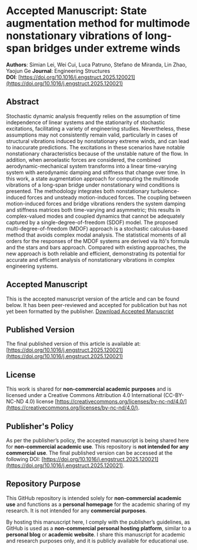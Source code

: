 # Accepted Manuscript: State augmentation method for multimode nonstationary vibrations of long-span bridges under extreme winds

**Authors**: Simian Lei, Wei Cui, Luca Patruno, Stefano de Miranda, Lin Zhao, Yaojun Ge 
**Journal**: Engineering Structures  
**DOI**: [https://doi.org/10.1016/j.engstruct.2025.120021](https://doi.org/10.1016/j.engstruct.2025.120021)

## Abstract
Stochastic dynamic analysis frequently relies on the assumption of time independence of linear systems and the stationarity of stochastic excitations, facilitating a variety of engineering studies. Nevertheless, these assumptions may not consistently remain valid, particularly in cases of structural vibrations induced by nonstationary extreme winds, and can lead to inaccurate predictions. The excitations in these scenarios have notable nonstationary characteristics because of the unstable nature of the flow. In addition, when aeroelastic forces are considered, the combined aerodynamic-mechanical system transforms into a linear time-varying system with aerodynamic damping and stiffness that change over time. In this work, a state augmentation approach for computing the multimode vibrations of a long-span bridge under nonstationary wind conditions is presented. The methodology integrates both nonstationary turbulence-induced forces and unsteady motion-induced forces. The coupling between motion-induced forces and bridge vibrations renders the system damping and stiffness matrices both time-varying and asymmetric; this results in complex-valued modes and coupled dynamics that cannot be adequately captured by a single-degree-of-freedom (SDOF) model. The proposed multi-degree-of-freedom (MDOF) approach is a stochastic calculus-based method that avoids complex modal analysis. The statistical moments of all orders for the responses of the MDOF systems are derived via Itô's formula and the stars and bars approach. Compared with existing approaches, the new approach is both reliable and efficient, demonstrating its potential for accurate and efficient analysis of nonstationary vibrations in complex engineering systems.


## Accepted Manuscript
This is the accepted manuscript version of the article and can be found below. It has been peer-reviewed and accepted for publication but has not yet been formatted by the publisher.
[Download Accepted Manuscript](2025-ES-120021-AAM.pdf)

## Published Version
The final published version of this article is available at:
[https://doi.org/10.1016/j.engstruct.2025.120021](https://doi.org/10.1016/j.engstruct.2025.120021)

## License
This work is shared for **non-commercial academic purposes** and is licensed under a Creative Commons Attribution 4.0 International (CC-BY-NC-ND 4.0) license [https://creativecommons.org/licenses/by-nc-nd/4.0/](https://creativecommons.org/licenses/by-nc-nd/4.0/).

## Publisher's Policy
As per the publisher’s policy, the accepted manuscript is being shared here for **non-commercial academic use**. This repository is **not intended for any commercial use**. The final published version can be accessed at the following DOI: [https://doi.org/10.1016/j.engstruct.2025.120021](https://doi.org/10.1016/j.engstruct.2025.120021).

## Repository Purpose
This GitHub repository is intended solely for **non-commercial academic use** and functions as a **personal homepage** for the academic sharing of my research. It is not intended for any **commercial purposes**.

By hosting this manuscript here, I comply with the publisher’s guidelines, as GitHub is used as a **non-commercial personal hosting platform**, similar to a **personal blog** or **academic website**. I share this manuscript for academic and research purposes only, and it is publicly available for educational use.
